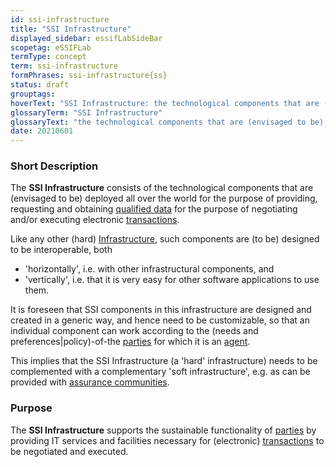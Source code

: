 ```yaml
---
id: ssi-infrastructure
title: "SSI Infrastructure"
displayed_sidebar: essifLabSideBar
scopetag: eSSIFLab
termType: concept
term: ssi-infrastructure
formPhrases: ssi-infrastructure{ss}
status: draft
grouptags:
hoverText: "SSI Infrastructure: the technological components that are (envisaged to be) deployed all over the world for the purpose of providing, requesting and obtaining Qualified Data, for the purpose of negotiating and/or executing electronic Transactions."
glossaryTerm: "SSI Infrastructure"
glossaryText: "the technological components that are (envisaged to be) all over the world for the purpose of providing, requesting and obtaining [qualified data](@), for the purpose of negotiating and/or executing electronic [transaction](@)."
date: 20210601
---
```


### Short Description
The **SSI Infrastructure** consists of the technological components that are (envisaged to be) deployed all over the world for the purpose of providing, requesting and obtaining [qualified data](@) for the purpose of negotiating and/or executing electronic [transactions](@).

Like any other (hard) [Infrastructure](https://en.wikipedia.org/wiki/Infrastructure), such components are (to be) designed to be interoperable, both
- 'horizontally', i.e. with other infrastructural components, and
- 'vertically', i.e. that it is very easy for other software applications to use them.

It is foreseen that SSI components in this infrastructure are designed and created in a generic way, and hence need to be customizable, so that an individual component can work according to the (needs and preferences|policy)-of-the [parties](@) for which it is an [agent](@).

This implies that the SSI Infrastructure (a 'hard' infrastructure) needs to be complemented with a complementary 'soft infrastructure', e.g. as can be provided with [assurance communities](ssi-assurance-community@).

### Purpose
The **SSI Infrastructure** supports the sustainable functionality of [parties](@) by providing IT services and facilities necessary for (electronic) [transactions](@) to be negotiated and executed.
